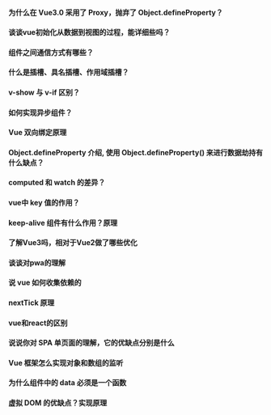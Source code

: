 #### 为什么在 Vue3.0 采用了 Proxy，抛弃了 Object.defineProperty？
#### 谈谈vue初始化从数据到视图的过程，能详细些吗？
#### 组件之间通信方式有哪些？
#### 什么是插槽、具名插槽、作用域插槽？
#### v-show 与 v-if 区别？
#### 如何实现异步组件？
#### Vue 双向绑定原理
#### Object.defineProperty 介绍, 使用 Object.defineProperty() 来进行数据劫持有什么缺点？
#### computed 和 watch 的差异？
#### vue中 key 值的作用？
#### keep-alive 组件有什么作用？原理
#### 了解Vue3吗，相对于Vue2做了哪些优化
#### 谈谈对pwa的理解
#### 说 vue 如何收集依赖的
#### nextTick 原理
#### vue和react的区别
#### 说说你对 SPA 单页面的理解，它的优缺点分别是什么
#### Vue 框架怎么实现对象和数组的监听
#### 为什么组件中的 data 必须是一个函数
#### 虚拟 DOM 的优缺点？实现原理

